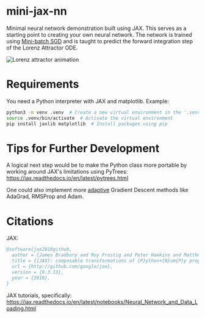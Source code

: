 # mini-jax-nn
Minimal neural network demonstration built using JAX. This serves as a starting point to creating
your own neural network. The network is trained using
[Mini-batch SGD](https://en.wikipedia.org/wiki/Stochastic_gradient_descent#Iterative_method) and is
taught to predict the forward integration step of the Lorenz Attractor ODE.

![Lorenz attractor animation](./lorenz_animation.webp)

# Requirements
You need a Python interpreter with JAX and matplotlib. Example:
```sh
python3 -m venv .venv  # Create a new virtual environment in the '.venv' directory
source .venv/bin/activate  # Activate the virtual environment
pip install jaxlib matplotlib  # Install packages using pip
```

# Tips for Further Development
A logical next step would be to make the Python class more portable by working around JAX's
limitations using PyTrees:
https://jax.readthedocs.io/en/latest/pytrees.html

One could also implement more
[adaptive](https://en.wikipedia.org/wiki/Stochastic_gradient_descent#AdaGrad) Gradient Descent
methods like AdaGrad, RMSProp and Adam.

# Citations
JAX:
```bibtex
@software{jax2018github,
  author = {James Bradbury and Roy Frostig and Peter Hawkins and Matthew James Johnson and Chris Leary and Dougal Maclaurin and George Necula and Adam Paszke and Jake Vander{P}las and Skye Wanderman-{M}ilne and Qiao Zhang},
  title = {{JAX}: composable transformations of {P}ython+{N}um{P}y programs},
  url = {http://github.com/google/jax},
  version = {0.3.13},
  year = {2018},
}
```
JAX tutorials, specifically: https://jax.readthedocs.io/en/latest/notebooks/Neural_Network_and_Data_Loading.html